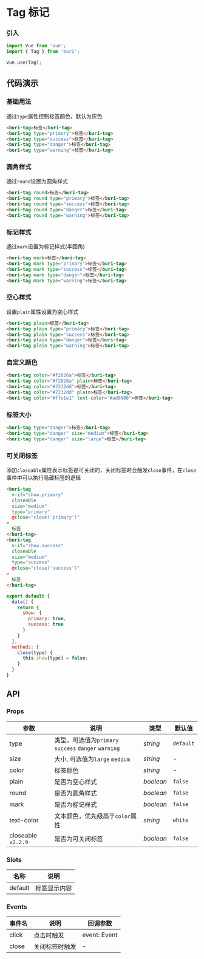 # Tag 标记

### 引入

``` javascript
import Vue from 'vue';
import { Tag } from 'buri';

Vue.use(Tag);
```

## 代码演示

### 基础用法

通过`type`属性控制标签颜色，默认为灰色

```html
<buri-tag>标签</buri-tag>
<buri-tag type="primary">标签</buri-tag>
<buri-tag type="success">标签</buri-tag>
<buri-tag type="danger">标签</buri-tag>
<buri-tag type="warning">标签</buri-tag>
```

### 圆角样式

通过`round`设置为圆角样式

```html
<buri-tag round>标签</buri-tag>
<buri-tag round type="primary">标签</buri-tag>
<buri-tag round type="success">标签</buri-tag>
<buri-tag round type="danger">标签</buri-tag>
<buri-tag round type="warning">标签</buri-tag>
```

### 标记样式

通过`mark`设置为标记样式(半圆角)

```html
<buri-tag mark>标签</buri-tag>
<buri-tag mark type="primary">标签</buri-tag>
<buri-tag mark type="success">标签</buri-tag>
<buri-tag mark type="danger">标签</buri-tag>
<buri-tag mark type="warning">标签</buri-tag>
```

### 空心样式

设置`plain`属性设置为空心样式

```html
<buri-tag plain>标签</buri-tag>
<buri-tag plain type="primary">标签</buri-tag>
<buri-tag plain type="success">标签</buri-tag>
<buri-tag plain type="danger">标签</buri-tag>
<buri-tag plain type="warning">标签</buri-tag>
```

### 自定义颜色

```html
<buri-tag color="#f2826a">标签</buri-tag>
<buri-tag color="#f2826a" plain>标签</buri-tag>
<buri-tag color="#7232dd">标签</buri-tag>
<buri-tag color="#7232dd" plain>标签</buri-tag>
<buri-tag color="#ffe1e1" text-color="#ad0000">标签</buri-tag>
```

### 标签大小

```html
<buri-tag type="danger">标签</buri-tag>
<buri-tag type="danger" size="medium">标签</buri-tag>
<buri-tag type="danger" size="large">标签</buri-tag>
```

### 可关闭标签

添加`closeable`属性表示标签是可关闭的，关闭标签时会触发`close`事件，在`close`事件中可以执行隐藏标签的逻辑

```html
<buri-tag
  v-if="show.primary"
  closeable
  size="medium"
  type="primary"
  @close="close('primary')"
>
  标签
</buri-tag>
<buri-tag
  v-if="show.success"
  closeable
  size="medium"
  type="success"
  @close="close('success')"
>
  标签
</buri-tag>
```

```js
export default {
  data() {
    return {
      show: {
        primary: true,
        success: true
      }
    }
  },
  methods: {
    close(type) {
      this.show[type] = false;
    }
  }
}
```

## API

### Props

| 参数 | 说明 | 类型 | 默认值 |
|------|------|------|------|
| type | 类型，可选值为`primary` `success` `danger` `warning` | *string* | `default` |
| size | 大小, 可选值为`large` `medium` | *string* | - |
| color | 标签颜色 | *string* | - |
| plain | 是否为空心样式 | *boolean* | `false` |
| round | 是否为圆角样式 | *boolean* | `false` |
| mark | 是否为标记样式 | *boolean* | `false` |
| text-color | 文本颜色，优先级高于`color`属性 | *string* | `white` |
| closeable `v2.2.9` | 是否为可关闭标签 | *boolean* | `false` |

### Slots

| 名称 | 说明 |
|------|------|
| default | 标签显示内容 |

### Events

| 事件名 | 说明 | 回调参数 |
|------|------|------|
| click | 点击时触发 | event: Event |
| close | 关闭标签时触发 | - |
